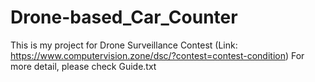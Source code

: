 # Drone-based_Car_Counter
This is my project for Drone Surveillance Contest (Link: https://www.computervision.zone/dsc/?contest=contest-condition)
For more detail, please check Guide.txt
